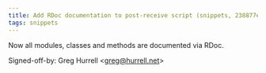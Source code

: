 ```yaml
---
title: Add RDoc documentation to post-receive script (snippets, 238877e)
tags: snippets
---
```


Now all modules, classes and methods are documented via RDoc.

Signed-off-by: Greg Hurrell &lt;greg@hurrell.net&gt;
